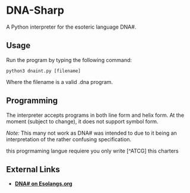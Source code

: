# DNA-Sharp

A Python interpreter for the esoteric language DNA#.

## Usage

Run the program by typing the following command:

    python3 dnaint.py [filename]

Where the filename is a valid .dna program.

## Programming

The interpreter accepts programs in both line form and helix form. At the moment (subject to change), it does not support symbol form.

*Note:* This many not work as DNA# was intended to due to it being an interpretation of the rather confusing specification.

this progrmaming langue requiere you only write [^ATCG] this charters  
## External Links

 - [**DNA# on Esolangs.org**](https://esolangs.org/wiki/DNA-Sharp)
